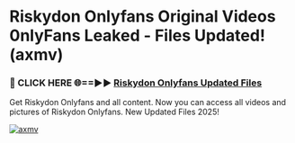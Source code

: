# Riskydon Onlyfans Original Videos 0nlyFans Leaked - Files Updated! (axmv)

<h3>🔴 CLICK HERE 🌐==►► <a href="https://tinyurl.com/2m67pmp6" rel="nofollow">Riskydon Onlyfans Updated Files</a></h3>

Get Riskydon Onlyfans and all content. Now you can access all videos and pictures of Riskydon Onlyfans. New Updated Files 2025!

[![axmv](https://i.imgur.com/H4QAA4z.gif)](https://tinyurl.com/2m67pmp6)